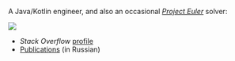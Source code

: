 A Java/Kotlin engineer, and also an occasional [*Project Euler*](https://projecteuler.net/about) solver:

![](https://projecteuler.net/profile/andrewbass.png)

- _Stack Overflow_ [profile](https://stackoverflow.com/users/1343979/bass)
- [Publications](https://habrahabr.ru/users/unix_junkie/topics/) (in Russian)
